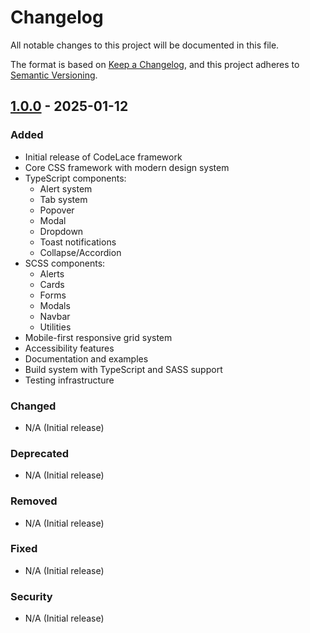 # Changelog

All notable changes to this project will be documented in this file.

The format is based on [Keep a Changelog](https://keepachangelog.com/en/1.0.0/),
and this project adheres to [Semantic Versioning](https://semver.org/spec/v2.0.0.html).

## [1.0.0] - 2025-01-12

### Added
- Initial release of CodeLace framework
- Core CSS framework with modern design system
- TypeScript components:
  - Alert system
  - Tab system
  - Popover
  - Modal
  - Dropdown
  - Toast notifications
  - Collapse/Accordion
- SCSS components:
  - Alerts
  - Cards
  - Forms
  - Modals
  - Navbar
  - Utilities
- Mobile-first responsive grid system
- Accessibility features
- Documentation and examples
- Build system with TypeScript and SASS support
- Testing infrastructure

### Changed
- N/A (Initial release)

### Deprecated
- N/A (Initial release)

### Removed
- N/A (Initial release)

### Fixed
- N/A (Initial release)

### Security
- N/A (Initial release)

[1.0.0]: https://github.com/teckmill/CodeLace/releases/tag/v1.0.0
